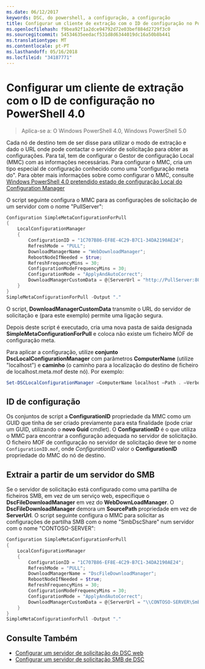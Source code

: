 ```yaml
---
ms.date: 06/12/2017
keywords: DSC, do powershell, a configuração, a configuração
title: Configurar um cliente de extração com o ID de configuração no PowerShell 4.0
ms.openlocfilehash: f9bea92f1a2dce94792d72e03bef884d2729f3c0
ms.sourcegitcommit: 54534635eedacf531d8d6344019dc16a50b8b441
ms.translationtype: MT
ms.contentlocale: pt-PT
ms.lasthandoff: 05/16/2018
ms.locfileid: "34187771"
---
```

# <a name="setting-up-a-pull-client-using-configuration-id-in-powershell-40"></a>Configurar um cliente de extração com o ID de configuração no PowerShell 4.0

>Aplica-se a: O Windows PowerShell 4.0, Windows PowerShell 5.0

Cada nó de destino tem de ser disse para utilizar o modo de extração e dado o URL onde pode contactar o servidor de solicitação para obter as configurações. Para tal, tem de configurar o Gestor de configuração Local (MMC) com as informações necessárias. Para configurar o MMC, cria um tipo especial de configuração conhecido como uma "configuração meta do". Para obter mais informações sobre como configurar o MMC, consulte [Windows PowerShell 4.0 pretendido estado de configuração Local do Configuration Manager](metaConfig4.md)

O script seguinte configura o MMC para as configurações de solicitação de um servidor com o nome "PullServer":

```powershell
Configuration SimpleMetaConfigurationForPull
{
    LocalConfigurationManager
    {
        ConfigurationID = "1C707B86-EF8E-4C29-B7C1-34DA2190AE24";
        RefreshMode = "PULL";
        DownloadManagerName = "WebDownloadManager";
        RebootNodeIfNeeded = $true;
        RefreshFrequencyMins = 30;
        ConfigurationModeFrequencyMins = 30;
        ConfigurationMode = "ApplyAndAutoCorrect";
        DownloadManagerCustomData = @{ServerUrl = "http://PullServer:8080/PSDSCPullServer/PSDSCPullServer.svc"; AllowUnsecureConnection = “TRUE”}
    }
}
SimpleMetaConfigurationForPull -Output "."
```

O script, **DownloadManagerCustomData** transmite o URL do servidor de solicitação e (para este exemplo) permite uma ligação segura.

Depois deste script é executado, cria uma nova pasta de saída designada **SimpleMetaConfigurationForPull** e coloca não existe um ficheiro MOF de configuração meta.

Para aplicar a configuração, utilize **conjunto DscLocalConfigurationManager** com parâmetros **ComputerName** (utilize "localhost") e **caminho** (o caminho para a localização do destino de ficheiro de localhost.meta.mof deste nó). Por exemplo:
```powershell
Set-DSCLocalConfigurationManager –ComputerName localhost –Path . –Verbose.
```

## <a name="configuration-id"></a>ID de configuração
Os conjuntos de script a **ConfigurationID** propriedade da MMC como um GUID que tinha de ser criado previamente para esta finalidade (pode criar um GUID, utilizando o **novo Guid** cmdlet). O **ConfigurationID** é o que utiliza o MMC para encontrar a configuração adequada no servidor de solicitação. O ficheiro MOF de configuração no servidor de solicitação deve ter o nome `ConfigurationID.mof`, onde *ConfigurationID* valor o **ConfigurationID** propriedade do MMC do nó de destino.

## <a name="pulling-from-an-smb-server"></a>Extrair a partir de um servidor do SMB

Se o servidor de solicitação está configurado como uma partilha de ficheiros SMB, em vez de um serviço web, especifique o **DscFileDownloadManager** em vez do **WebDownLoadManager**.
O **DscFileDownloadManager** demora um **SourcePath** propriedade em vez de **ServerUrl**. O script seguinte configura o MMC para solicitar as configurações de partilha SMB com o nome "SmbDscShare" num servidor com o nome "CONTOSO-SERVER":

```powershell
Configuration SimpleMetaConfigurationForPull
{
    LocalConfigurationManager
    {
        ConfigurationID = "1C707B86-EF8E-4C29-B7C1-34DA2190AE24";
        RefreshMode = "PULL";
        DownloadManagerName = "DscFileDownloadManager";
        RebootNodeIfNeeded = $true;
        RefreshFrequencyMins = 30;
        ConfigurationModeFrequencyMins = 30;
        ConfigurationMode = "ApplyAndAutoCorrect";
        DownloadManagerCustomData = @{ServerUrl = "\\CONTOSO-SERVER\SmbDscShare"}
    }
}
SimpleMetaConfigurationForPull -Output "."
```

## <a name="see-also"></a>Consulte Também

- [Configurar um servidor de solicitação do DSC web](pullServer.md)
- [Configurar um servidor de solicitação SMB de DSC](pullServerSMB.md)